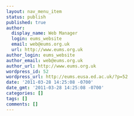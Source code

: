 ```yaml
---
layout: nav_menu_item
status: publish
published: true
author:
  display_name: Web Manager
  login: eums_website
  email: web@eums.org.uk
  url: http://www.eums.org.uk
author_login: eums_website
author_email: web@eums.org.uk
author_url: http://www.eums.org.uk
wordpress_id: 52
wordpress_url: http://eums.eusa.ed.ac.uk/?p=52
date: '2011-03-28 14:25:08 -0700'
date_gmt: '2011-03-28 14:25:08 -0700'
categories: []
tags: []
comments: []
---
```


